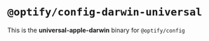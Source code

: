 # `@optify/config-darwin-universal`

This is the **universal-apple-darwin** binary for `@optify/config`
